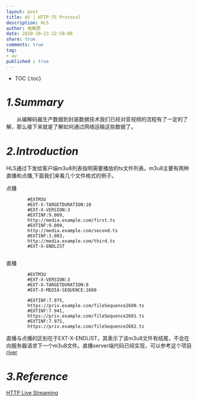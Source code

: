 ```yaml
---
layout: post
title: AV | HTTP-TS Protocol
description: HLS
author: 电解质
date: 2020-10-23 22:50:00
share: true
comments: true
tag: 
- av
published : true
---
```

- TOC
{:toc}
# *1.Summary*
&emsp;&emsp;从编解码器生产数据到封装数据技术我们已经对音视频的流程有了一定的了解，那么接下来就是了解如何通过网络运输这些数据了。
# *2.Introduction*
HLS通过下发给客户端m3u8列表指明需要播放的ts文件列表。m3u8主要有两种直播和点播,下面我们来看几个文件格式的例子。

点播
```
        #EXTM3U
        #EXT-X-TARGETDURATION:10
        #EXT-X-VERSION:3
        #EXTINF:9.009,
        http://media.example.com/first.ts
        #EXTINF:9.009,
        http://media.example.com/second.ts
        #EXTINF:3.003,
        http://media.example.com/third.ts
        #EXT-X-ENDLIST
        

```
直播
```
        #EXTM3U
        #EXT-X-VERSION:3
        #EXT-X-TARGETDURATION:8
        #EXT-X-MEDIA-SEQUENCE:2680

        #EXTINF:7.975,
        https://priv.example.com/fileSequence2680.ts
        #EXTINF:7.941,
        https://priv.example.com/fileSequence2681.ts
        #EXTINF:7.975,
        https://priv.example.com/fileSequence2682.ts
```
直播与点播的区别在于EXT-X-ENDLIST，其表示了该m3u8文件有结尾，不会在向服务器请求下一个m3u8文件。直播server端代码已经实现，可以参考这个项目[river](https://github.com/electrolyteJ/river/blob/master/server4py/app/http_ts/server.py)
# *3.Reference*
[HTTP Live Streaming](https://developer.apple.com/streaming/)